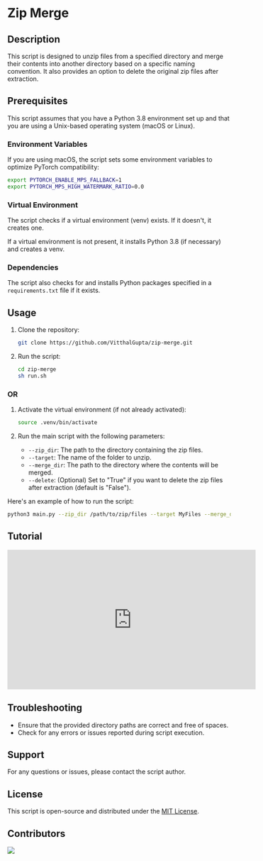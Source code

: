 # Zip Merge

## Description

This script is designed to unzip files from a specified directory and merge their contents into another directory based on a specific naming convention. It also provides an option to delete the original zip files after extraction.

## Prerequisites

This script assumes that you have a Python 3.8 environment set up and that you are using a Unix-based operating system (macOS or Linux).

### Environment Variables

If you are using macOS, the script sets some environment variables to optimize PyTorch compatibility:

```bash
export PYTORCH_ENABLE_MPS_FALLBACK=1
export PYTORCH_MPS_HIGH_WATERMARK_RATIO=0.0
```

### Virtual Environment

The script checks if a virtual environment (venv) exists. If it doesn't, it creates one.

If a virtual environment is not present, it installs Python 3.8 (if necessary) and creates a venv.

### Dependencies

The script also checks for and installs Python packages specified in a `requirements.txt` file if it exists.

## Usage

1. Clone the repository:

    ```bash
    git clone https://github.com/VitthalGupta/zip-merge.git
    ```

2. Run the script:

    ```bash
    cd zip-merge
    sh run.sh
    ```

### OR

1. Activate the virtual environment (if not already activated):

    ```bash
    source .venv/bin/activate
    ```

2. Run the main script with the following parameters:

    - `--zip_dir`: The path to the directory containing the zip files.
    - `--target`: The name of the folder to unzip.
    - `--merge_dir`: The path to the directory where the contents will be merged.
    - `--delete`: (Optional) Set to "True" if you want to delete the zip files after extraction (default is "False").

Here's an example of how to run the script:

```bash
python3 main.py --zip_dir /path/to/zip/files --target MyFiles --merge_dir /path/to/merge/directory --delete True
```

## Tutorial

<iframe width="560" height="315" src="https://www.youtube.com/embed/artpICnbxlA?si=V89LkQ1j2bbFH6fn" title="YouTube video player" frameborder="0" allow="accelerometer; autoplay; clipboard-write; encrypted-media; gyroscope; picture-in-picture; web-share" ></iframe>


## Troubleshooting

- Ensure that the provided directory paths are correct and free of spaces.
- Check for any errors or issues reported during script execution.

## Support

For any questions or issues, please contact the script author.

## License

This script is open-source and distributed under the [MIT License](LICENSE).

## Contributors

<a href="https://github.com/VitthalGupta/zip-merge/graphs/contributors">
    <img src="https://contrib.rocks/image?repo=VitthalGupta/zip-merge" />
</a>
